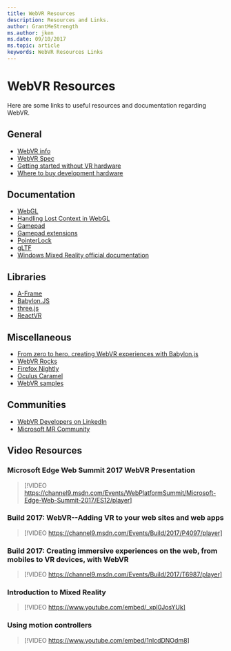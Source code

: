 ```yaml
---
title: WebVR Resources
description: Resources and Links. 
author: GrantMeStrength
ms.author: jken
ms.date: 09/10/2017
ms.topic: article
keywords: WebVR Resources Links
---
```


# WebVR Resources

Here are some links to useful resources and documentation regarding WebVR.

## General

* [WebVR info](https://webvr.info/developers) 
* [WebVR Spec](https://w3c.github.io/webvr/)
* [Getting started without VR hardware](https://developer.microsoft.com/en-us/windows/mixed-reality/using_the_windows_mixed_reality_simulator)
* [Where to buy development hardware](https://www.microsoft.com/en-us/store/b/virtualreality?icid=TopNavVirtualReality)

## Documentation

* [WebGL](https://www.khronos.org/webgl/)
* [Handling Lost Context in WebGL](https://www.khronos.org/webgl/wiki/HandlingContextLost)
* [Gamepad](http://www.w3.org/TR/gamepad/)
* [Gamepad extensions](https://w3c.github.io/gamepad/extensions.html)
* [PointerLock](http://www.w3.org/TR/pointerlock/)
* [gLTF](https://www.khronos.org/gltf)
* [Windows Mixed Reality official documentation](https://developer.microsoft.com/en-us/windows/mixed-reality)

## Libraries

* [A-Frame](http://aframe.io/)
* [Babylon.JS](http://www.babylonjs.com/)
* [three.js](https://threejs.org/)
* [ReactVR](https://facebook.github.io/react-vr/)

## Miscellaneous

* [From zero to hero, creating WebVR experiences with Babylon.js](https://www.davrous.com/2017/07/07/from-zero-to-hero-creating-webvr-experiences-with-babylon-js-on-all-platforms/)
* [WebVR Rocks ](https://webvr.rocks)
* [Firefox Nightly](https://webvr.rocks/firefox)
* [Oculus Caramel](https://www.oculus.com/experiences/gear-vr/1290985657630933/)
* [WebVR samples](https://webvr.info/samples/)

## Communities

* [WebVR Developers on LinkedIn](https://www.linkedin.com/groups/13500607/profile)
* [Microsoft MR Community](https://developer.microsoft.com/en-us/windows/mixed-reality/community)

## Video Resources

### Microsoft Edge Web Summit 2017 WebVR Presentation

> [!VIDEO https://channel9.msdn.com/Events/WebPlatformSummit/Microsoft-Edge-Web-Summit-2017/ES12/player]


### Build 2017: WebVR--Adding VR to your web sites and web apps

> [!VIDEO https://channel9.msdn.com/Events/Build/2017/P4097/player]

### Build 2017: Creating immersive experiences on the web, from mobiles to VR devices, with WebVR

> [!VIDEO https://channel9.msdn.com/Events/Build/2017/T6987/player]


### Introduction to Mixed Reality

> [!VIDEO https://www.youtube.com/embed/_xpI0JosYUk]

### Using motion controllers

> [!VIDEO https://www.youtube.com/embed/1nlcdDNOdm8]
